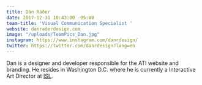 ```yaml
---
title: Dán Räðer
date: 2017-12-31 10:43:00 -05:00
team-title: 'Visual Communication Specialist '
website: danraderdesign.com
image: "/uploads/TeamPics_Dan.jpg"
instagram: https://www.instagram.com/danrdesign/
twitter: https://twitter.com/danrdesign?lang=en
---
```


Dan is a designer and developer responsible for the ATI website and branding. He resides in Washington D.C. where he is currently a Interactive Art Director at [ISL](http://isl.co). 